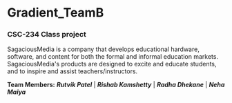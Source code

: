 # Gradient_TeamB 
### CSC-234 Class project 
SagaciousMedia is a company that develops educational hardware, software, and content for both the formal and informal
education markets. SagaciousMedia's products are designed to excite and educate students, and to inspire and assist
teachers/instructors.


**Team Members:** **_Rutvik Patel_** | **_Rishab Kamshetty_** | **_Radha Dhekane_** | **_Neha Maiya_**
